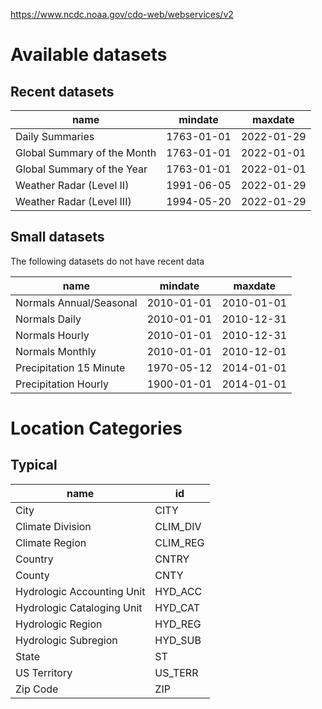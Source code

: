 https://www.ncdc.noaa.gov/cdo-web/webservices/v2

# Available datasets

## Recent datasets

| name                        | mindate    | maxdate    |
| --------------------------- | ---------- | ---------- |
| Daily Summaries             | 1763-01-01 | 2022-01-29 |
| Global Summary of the Month | 1763-01-01 | 2022-01-01 |
| Global Summary of the Year  | 1763-01-01 | 2022-01-01 |
| Weather Radar (Level II)    | 1991-06-05 | 2022-01-29 |
| Weather Radar (Level III)   | 1994-05-20 | 2022-01-29 |

## Small datasets

The following datasets do not have recent data

| name                    | mindate    | maxdate    |
| ----------------------- | ---------- | ---------- |
| Normals Annual/Seasonal | 2010-01-01 | 2010-01-01 |
| Normals Daily           | 2010-01-01 | 2010-12-31 |
| Normals Hourly          | 2010-01-01 | 2010-12-31 |
| Normals Monthly         | 2010-01-01 | 2010-12-01 |
| Precipitation 15 Minute | 1970-05-12 | 2014-01-01 |
| Precipitation Hourly    | 1900-01-01 | 2014-01-01 |

# Location Categories

## Typical

| name                       | id       |
| -------------------------- | -------- |
| City                       | CITY     |
| Climate Division           | CLIM_DIV |
| Climate Region             | CLIM_REG |
| Country                    | CNTRY    |
| County                     | CNTY     |
| Hydrologic Accounting Unit | HYD_ACC  |
| Hydrologic Cataloging Unit | HYD_CAT  |
| Hydrologic Region          | HYD_REG  |
| Hydrologic Subregion       | HYD_SUB  |
| State                      | ST       |
| US Territory               | US_TERR  |
| Zip Code                   | ZIP      |
